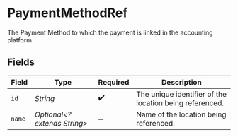 # PaymentMethodRef

The Payment Method to which the payment is linked in the accounting platform.


## Fields

| Field                                                   | Type                                                    | Required                                                | Description                                             |
| ------------------------------------------------------- | ------------------------------------------------------- | ------------------------------------------------------- | ------------------------------------------------------- |
| `id`                                                    | *String*                                                | :heavy_check_mark:                                      | The unique identifier of the location being referenced. |
| `name`                                                  | *Optional<? extends String>*                            | :heavy_minus_sign:                                      | Name of the location being referenced.                  |